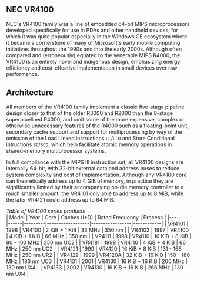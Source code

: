 NEC VR4100
--------------------------------------------------------------------------------

NEC's VR4100 family was a line of embedded 64-bit MIPS microprocessors developed
specifically for use in PDAs and other handheld devices, for which it was quite
popular especially in the Windows CE ecosystem where it became a cornerstone of
many of Microsoft's early mobile computing initiatives throughout the 1990s and
into the early 2000s. Although often compared and (erroneously) equated to the
venerable MIPS R4000, the VR4100 is an entirely novel and indigenous design,
emphasizing energy efficiency and cost-effective implementation in small devices
over raw performance.

## Architecture

All members of the VR4100 family implement a classic five-stage pipeline design
closer to that of the older R3000 and R2000 than the 8-stage superpipelined 
R4000, and omit some of the more expensive, complex or otherwise unnecessary
features of the R4000 such as a floating-point unit, secondary cache support
and support for multiprocessing by way of the omission of the Load Linked
instructions `LL`/`LLD` and Store Conditional intructions `SC`/`SCD`, which
help facilitate atomic memory operations in shared-memory multiprocessor
systems.

In full compliance with the MIPS III instruction set, all VR4100 designs are
internally 64-bit, with 32-bit external data and address buses to reduce system
complexity and cost of implementation. Although any VR4100 core can theoretically 
address up to 4 GiB of memory, in practice they are significantly limited by 
their accompanying on-die memory controller to a much smaller amount; the VR4101 
only able to address up to 8 MiB, while the later VR4121 could address up to 64 
MiB.

*Table of VR4100 series products*           
| Model  | Year | Core    | Caches (I+D)     | Rated Frequency | Process    |
|--------|------|---------|------------------|-----------------|------------|
| VR4101 | 1996 | VR4100  | 2 KiB  +  1 KiB  |   33        MHz | 350 nm     |
| VR4102 | 1997 | VR4100  | 4 KiB  +  1 KiB  |   66        MHz | 350 nm     |
| VR4111 | 1998 | VR4110  | 16 KiB +  8 KiB  |   80  - 100 MHz | 250 nm UC2 |
| VR4181 | 1998 | VR4110  | 4  KiB +  4 KiB  |   66        MHz | 250 nm UC2 |
| VR4121 | 1999 | VR4120  | 16 KiB +  8 KiB  |   131 - 168 MHz | 250 nm UR2 |
| VR4122 | 1999 | VR4120A | 32 KiB + 16 KiB  |   150 - 180 MHz | 180 nm UC3 |
| VR4131 | 2001 | VR4130  | 16 KiB + 16 KiB  |   200       MHz | 130 nm UX4 |
| VR4133 | 2002 | VR4130  | 16 KiB + 16 KiB  |   266       MHz | 130 nm UX4 |
